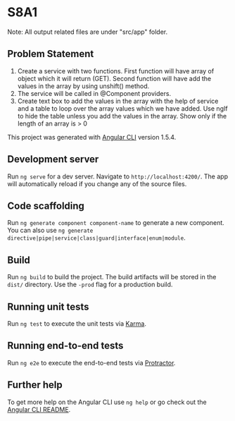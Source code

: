 # S8A1

Note: All output related files are under "src/app" folder.

## Problem Statement
1. Create a service with two functions. First function will have array of object which it
will return (GET). Second function will have add the values in the array by using
unshift() method.
2. The service will be called in @Component providers.
3. Create text box to add the values in the array with the help of service and a table
to loop over the array values which we have added. Use ngIf to hide the table unless
you add the values in the array. Show only if the length of an array is > 0

This project was generated with [Angular CLI](https://github.com/angular/angular-cli) version 1.5.4.

## Development server

Run `ng serve` for a dev server. Navigate to `http://localhost:4200/`. The app will automatically reload if you change any of the source files.

## Code scaffolding

Run `ng generate component component-name` to generate a new component. You can also use `ng generate directive|pipe|service|class|guard|interface|enum|module`.

## Build

Run `ng build` to build the project. The build artifacts will be stored in the `dist/` directory. Use the `-prod` flag for a production build.

## Running unit tests

Run `ng test` to execute the unit tests via [Karma](https://karma-runner.github.io).

## Running end-to-end tests

Run `ng e2e` to execute the end-to-end tests via [Protractor](http://www.protractortest.org/).

## Further help

To get more help on the Angular CLI use `ng help` or go check out the [Angular CLI README](https://github.com/angular/angular-cli/blob/master/README.md).
